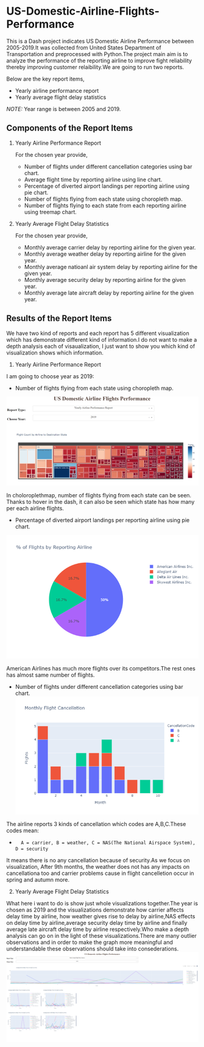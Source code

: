 # US-Domestic-Airline-Flights-Performance
This is a Dash project indicates US Domestic Airline Performance between 2005-2019.It was collected from United States Department of Transportation and preprocessed with Python.The project main aim is to analyze the performance of the reporting airline to improve fight reliability thereby improving customer relaibility.We are going to  run two reports.

Below are the key report items,

-   Yearly airline performance report 
-   Yearly average flight delay statistics

_NOTE:_ Year range is between 2005 and 2019.

## Components of the Report Items

1.  Yearly Airline Performance Report 

    For the chosen year provide,

    -   Number of flights under different cancellation categories using bar chart.
    -   Average flight time by reporting airline using line chart.
    -   Percentage of diverted airport landings per reporting airline using pie chart.
    -   Number of flights flying from each state using choropleth map.
    -   Number of flights flying to each state from each reporting airline using treemap chart.
2.  Yearly Average Flight Delay Statistics

    For the chosen year provide,

    -   Monthly average carrier delay by reporting airline for the given year.
    -   Monthly average weather delay by reporting airline for the given year.
    -   Monthly average natioanl air system delay by reporting airline for the given year.
    -   Monthly average security delay by reporting airline for the given year.
    -   Monthly average late aircraft delay by reporting airline for the given year.

## Results of  the Report Items

We have two kind of reports and each report has 5 different visualization which has demonstrate different kind of information.I do not want to make a depth analysis each of visaualization, I just want to show you which kind of visualization shows which information.

1.  Yearly Airline Performance Report 

I am going to choose year as 2019:
-   Number of flights flying from each state using choropleth map.

![alt text](https://github.com/bozanomer/US-Domestic-Airline-Flights-Performance/blob/main/Visualizations/Choloromap.PNG)

In choloroplethmap,  number of flights flying from each state can be seen. Thanks to hover in the dash, it can also be seen which state has how many per each airline flights.

-   Percentage of diverted airport landings per reporting airline using pie chart.

![alt text](https://github.com/bozanomer/US-Domestic-Airline-Flights-Performance/blob/main/Visualizations/newplot.png)

American Airlines has much more flights over its competitors.The rest ones has almost same number of flights.

-   Number of flights under different cancellation categories using bar chart.
![alt text](https://github.com/bozanomer/US-Domestic-Airline-Flights-Performance/blob/main/Visualizations/CancelletionCode.png)

The airline reports 3 kinds of cancellation which codes are A,B,C.These codes mean:
-       A = carrier, B = weather, C = NAS(The National Airspace System), D = security
It means there is no any cancellation because of security.As we focus on visualization, After 9th months, the weather does not has any impacts on cancellationa too and carrier problems cause in flight cancelletion occur in spring and autumn more.


2.  Yearly Average Flight Delay Statistics

What here i want to do is show  just whole visualizations together.The year is chosen as 2019 and the visualizations demonstrate how carrier affects delay time by airline, how weather gives rise to delay by airline,NAS effects on delay time by airline,average security delay time by airline and finally average late aircraft delay time by airline respectively.Who make a depth analysis can go on in the light of these visualizations.There are many outlier observations and in order to make the graph more meaningful and understandable these observations should take into consederations.
![alt text](https://github.com/bozanomer/US-Domestic-Airline-Flights-Performance/blob/main/Visualizations/Statistics.PNG)
